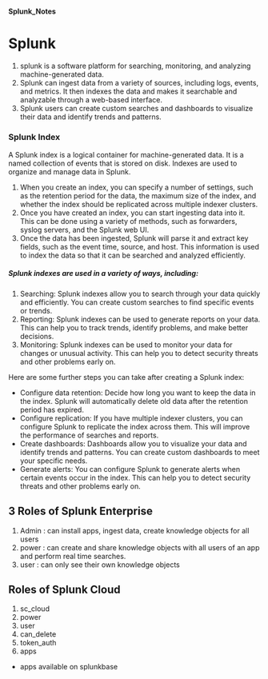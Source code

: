 #### Splunk_Notes

# Splunk
1. splunk is a software platform for searching, monitoring, and analyzing machine-generated data.
2. Splunk can ingest data from a variety of sources, including logs, events, and metrics. It then indexes the data and makes it searchable and analyzable through a web-based interface.
3. Splunk users can create custom searches and dashboards to visualize their data and identify trends and patterns.

### Splunk Index
A Splunk index is a logical container for machine-generated data. It is a named collection of events that is stored on disk. Indexes are used to organize and manage data in Splunk.

1. When you create an index, you can specify a number of settings, such as the retention period for the data, the maximum size of the index, and whether the index should be replicated across multiple indexer clusters.
2. Once you have created an index, you can start ingesting data into it. This can be done using a variety of methods, such as forwarders, syslog servers, and the Splunk web UI.
3. Once the data has been ingested, Splunk will parse it and extract key fields, such as the event time, source, and host. This information is used to index the data so that it can be searched and analyzed efficiently.

##### Splunk indexes are used in a variety of ways, including:

1. Searching: Splunk indexes allow you to search through your data quickly and efficiently. You can create custom searches to find specific events or trends.
2. Reporting: Splunk indexes can be used to generate reports on your data. This can help you to track trends, identify problems, and make better decisions.
3. Monitoring: Splunk indexes can be used to monitor your data for changes or unusual activity. This can help you to detect security threats and other problems early on.


Here are some further steps you can take after creating a Splunk index:

- Configure data retention: Decide how long you want to keep the data in the index. Splunk will automatically delete old data after the retention period has expired.
- Configure replication: If you have multiple indexer clusters, you can configure Splunk to replicate the index across them. This will improve the performance of searches and reports.
- Create dashboards: Dashboards allow you to visualize your data and identify trends and patterns. You can create custom dashboards to meet your specific needs.
- Generate alerts: You can configure Splunk to generate alerts when certain events occur in the index. This can help you to detect security threats and other problems early on.



## 3 Roles of Splunk Enterprise
1. Admin : can install apps, ingest data, create knowledge objects for all users
2. power : can create and share knowledge objects with all users of an app and perform real time searches.
3. user : can only see their own knowledge objects

## Roles of Splunk Cloud
1. sc_cloud
2. power
3. user
4. can_delete
5. token_auth
6. apps

- apps available on splunkbase
